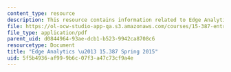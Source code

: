 ```yaml
---
content_type: resource
description: This resource contains information related to Edge Analytics.
file: https://ol-ocw-studio-app-qa.s3.amazonaws.com/courses/15-387-entrepreneurial-sales-spring-2015/5f5b4936af999b6c07f3a47c73cf9a4e_MIT15_387S15_Edge_Anlytics.pdf
file_type: application/pdf
parent_uid: d0844964-93ae-dcb1-b523-9942ca8708c6
resourcetype: Document
title: "Edge Analytics \u2013 15.387 Spring 2015"
uid: 5f5b4936-af99-9b6c-07f3-a47c73cf9a4e
---
```

